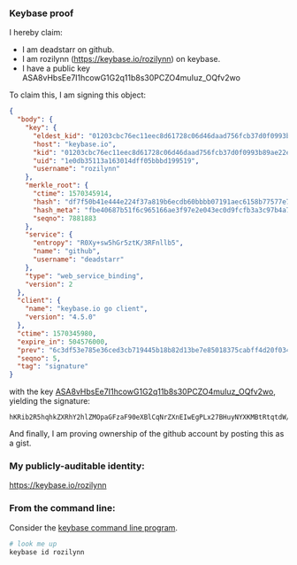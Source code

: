 ### Keybase proof

I hereby claim:

  * I am deadstarr on github.
  * I am rozilynn (https://keybase.io/rozilynn) on keybase.
  * I have a public key ASA8vHbsEe7I1hcowG1G2q11b8s30PCZO4muIuz_OQfv2wo

To claim this, I am signing this object:

```json
{
  "body": {
    "key": {
      "eldest_kid": "01203cbc76ec11eec8d61728c06d46daad756fcb37d0f0993b89ae22ecff3907efdb0a",
      "host": "keybase.io",
      "kid": "01203cbc76ec11eec8d61728c06d46daad756fcb37d0f0993b89ae22ecff3907efdb0a",
      "uid": "1e0db35113a163014dff05bbbd199519",
      "username": "rozilynn"
    },
    "merkle_root": {
      "ctime": 1570345914,
      "hash": "df7f50b41e444e224f37a819b6ecdb60bbbb07191aec6158b77577e7da3cab3299a64f6ea96b3971c882e6be50628993524521b6811f5586ffe8479b761b593d",
      "hash_meta": "fbe40687b51f6c965166ae3f97e2e043ec0d9fcfb3a3c97b4a7c50fc0d75328c",
      "seqno": 7881883
    },
    "service": {
      "entropy": "R0Xy+sw5hGr5ztK/3RFnllb5",
      "name": "github",
      "username": "deadstarr"
    },
    "type": "web_service_binding",
    "version": 2
  },
  "client": {
    "name": "keybase.io go client",
    "version": "4.5.0"
  },
  "ctime": 1570345980,
  "expire_in": 504576000,
  "prev": "6c3df53e785e36ced3cb719445b18b82d13be7e85018375cabff4d20f03463ea",
  "seqno": 5,
  "tag": "signature"
}
```

with the key [ASA8vHbsEe7I1hcowG1G2q11b8s30PCZO4muIuz_OQfv2wo](https://keybase.io/rozilynn), yielding the signature:

```
hKRib2R5hqhkZXRhY2hlZMOpaGFzaF90eXBlCqNrZXnEIwEgPLx27BHuyNYXKMBtRtqtdW/LN9DwmTuJriLs/zkH79sKp3BheWxvYWTESpcCBcQgbD31PnheNs7Ty3GURbGLgtE75+hQGDdcq/9NIPA0Y+rEIACJJa+864R/fykhDuFKADbjjx38wrr/LIMq+52S6pmnAgHCo3NpZ8RAYGFfu0a4ewm+uIeZT8k1kymOA06YdEcL+jd7uieg9ouh6vEV96wTASJ271ARK19WzGSkAg8/8Y+OBeHyS2u9A6hzaWdfdHlwZSCkaGFzaIKkdHlwZQildmFsdWXEIC8q+bpl3fTNC96SPbym+a4X2cXc9xXR2QTIUQUVwGCUo3RhZ80CAqd2ZXJzaW9uAQ==

```

And finally, I am proving ownership of the github account by posting this as a gist.

### My publicly-auditable identity:

https://keybase.io/rozilynn

### From the command line:

Consider the [keybase command line program](https://keybase.io/download).

```bash
# look me up
keybase id rozilynn
```
